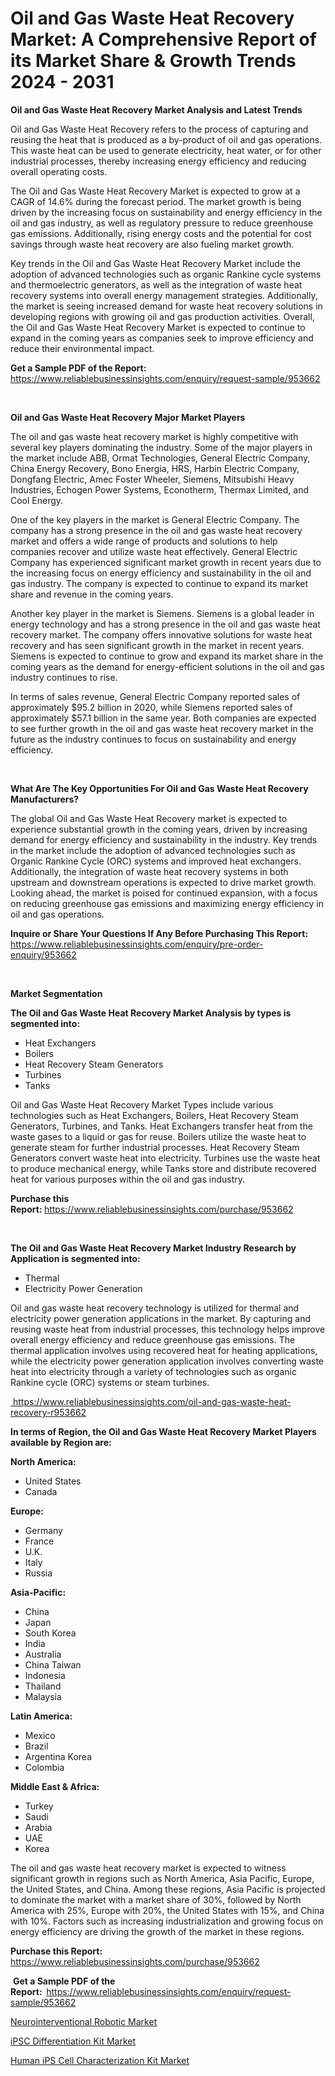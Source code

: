 <p><h1>Oil and Gas Waste Heat Recovery Market: A Comprehensive Report of its Market Share & Growth Trends 2024 - 2031</h1></p><p><strong>Oil and Gas Waste Heat Recovery Market Analysis and Latest Trends</strong></p>
<p><p>Oil and Gas Waste Heat Recovery refers to the process of capturing and reusing the heat that is produced as a by-product of oil and gas operations. This waste heat can be used to generate electricity, heat water, or for other industrial processes, thereby increasing energy efficiency and reducing overall operating costs.</p><p>The Oil and Gas Waste Heat Recovery Market is expected to grow at a CAGR of 14.6% during the forecast period. The market growth is being driven by the increasing focus on sustainability and energy efficiency in the oil and gas industry, as well as regulatory pressure to reduce greenhouse gas emissions. Additionally, rising energy costs and the potential for cost savings through waste heat recovery are also fueling market growth.</p><p>Key trends in the Oil and Gas Waste Heat Recovery Market include the adoption of advanced technologies such as organic Rankine cycle systems and thermoelectric generators, as well as the integration of waste heat recovery systems into overall energy management strategies. Additionally, the market is seeing increased demand for waste heat recovery solutions in developing regions with growing oil and gas production activities. Overall, the Oil and Gas Waste Heat Recovery Market is expected to continue to expand in the coming years as companies seek to improve efficiency and reduce their environmental impact.</p></p>
<p><strong>Get a Sample PDF of the Report:&nbsp;</strong> <a href="https://www.reliablebusinessinsights.com/enquiry/request-sample/953662">https://www.reliablebusinessinsights.com/enquiry/request-sample/953662</a></p>
<p>&nbsp;</p>
<p><strong>Oil and Gas Waste Heat Recovery Major Market Players</strong></p>
<p><p>The oil and gas waste heat recovery market is highly competitive with several key players dominating the industry. Some of the major players in the market include ABB, Ormat Technologies, General Electric Company, China Energy Recovery, Bono Energia, HRS, Harbin Electric Company, Dongfang Electric, Amec Foster Wheeler, Siemens, Mitsubishi Heavy Industries, Echogen Power Systems, Econotherm, Thermax Limited, and Cool Energy.</p><p>One of the key players in the market is General Electric Company. The company has a strong presence in the oil and gas waste heat recovery market and offers a wide range of products and solutions to help companies recover and utilize waste heat effectively. General Electric Company has experienced significant market growth in recent years due to the increasing focus on energy efficiency and sustainability in the oil and gas industry. The company is expected to continue to expand its market share and revenue in the coming years.</p><p>Another key player in the market is Siemens. Siemens is a global leader in energy technology and has a strong presence in the oil and gas waste heat recovery market. The company offers innovative solutions for waste heat recovery and has seen significant growth in the market in recent years. Siemens is expected to continue to grow and expand its market share in the coming years as the demand for energy-efficient solutions in the oil and gas industry continues to rise.</p><p>In terms of sales revenue, General Electric Company reported sales of approximately $95.2 billion in 2020, while Siemens reported sales of approximately $57.1 billion in the same year. Both companies are expected to see further growth in the oil and gas waste heat recovery market in the future as the industry continues to focus on sustainability and energy efficiency.</p></p>
<p>&nbsp;</p>
<p><strong>What Are The Key Opportunities For Oil and Gas Waste Heat Recovery Manufacturers?</strong></p>
<p><p>The global Oil and Gas Waste Heat Recovery market is expected to experience substantial growth in the coming years, driven by increasing demand for energy efficiency and sustainability in the industry. Key trends in the market include the adoption of advanced technologies such as Organic Rankine Cycle (ORC) systems and improved heat exchangers. Additionally, the integration of waste heat recovery systems in both upstream and downstream operations is expected to drive market growth. Looking ahead, the market is poised for continued expansion, with a focus on reducing greenhouse gas emissions and maximizing energy efficiency in oil and gas operations.</p></p>
<p><strong>Inquire or Share Your Questions If Any Before Purchasing This Report:</strong> <a href="https://www.reliablebusinessinsights.com/enquiry/pre-order-enquiry/953662">https://www.reliablebusinessinsights.com/enquiry/pre-order-enquiry/953662</a></p>
<p>&nbsp;</p>
<p><strong>Market Segmentation</strong></p>
<p><strong>The Oil and Gas Waste Heat Recovery Market Analysis by types is segmented into:</strong></p>
<p><ul><li>Heat Exchangers</li><li>Boilers</li><li>Heat Recovery Steam Generators</li><li>Turbines</li><li>Tanks</li></ul></p>
<p><p>Oil and Gas Waste Heat Recovery Market Types include various technologies such as Heat Exchangers, Boilers, Heat Recovery Steam Generators, Turbines, and Tanks. Heat Exchangers transfer heat from the waste gases to a liquid or gas for reuse. Boilers utilize the waste heat to generate steam for further industrial processes. Heat Recovery Steam Generators convert waste heat into electricity. Turbines use the waste heat to produce mechanical energy, while Tanks store and distribute recovered heat for various purposes within the oil and gas industry.</p></p>
<p><strong>Purchase this Report:&nbsp;</strong><a href="https://www.reliablebusinessinsights.com/purchase/953662">https://www.reliablebusinessinsights.com/purchase/953662</a></p>
<p>&nbsp;</p>
<p><strong>The Oil and Gas Waste Heat Recovery Market Industry Research by Application is segmented into:</strong></p>
<p><ul><li>Thermal</li><li>Electricity Power Generation</li></ul></p>
<p><p>Oil and gas waste heat recovery technology is utilized for thermal and electricity power generation applications in the market. By capturing and reusing waste heat from industrial processes, this technology helps improve overall energy efficiency and reduce greenhouse gas emissions. The thermal application involves using recovered heat for heating applications, while the electricity power generation application involves converting waste heat into electricity through a variety of technologies such as organic Rankine cycle (ORC) systems or steam turbines.</p></p>
<p><a href="https://www.reliablebusinessinsights.com/oil-and-gas-waste-heat-recovery-r953662">&nbsp;https://www.reliablebusinessinsights.com/oil-and-gas-waste-heat-recovery-r953662</a></p>
<p><strong>In terms of Region, the Oil and Gas Waste Heat Recovery Market Players available by Region are:</strong></p>
<p>
    <p> <strong> North America: </strong>
        <ul>
            <li>United States</li>
            <li>Canada</li>
        </ul>
        </p> 
    <p> <strong> Europe: </strong>
        <ul>
            <li>Germany</li>
            <li>France</li>
            <li>U.K.</li>
            <li>Italy</li>
            <li>Russia</li>
        </ul>
        </p> 
    <p> <strong> Asia-Pacific: </strong>
        <ul>
            <li>China</li>
            <li>Japan</li>
            <li>South Korea</li>
            <li>India</li>
            <li>Australia</li>
            <li>China Taiwan</li>
            <li>Indonesia</li>
            <li>Thailand</li>
            <li>Malaysia</li>
        </ul>
        </p> 
    <p> <strong> Latin America: </strong>
        <ul>
            <li>Mexico</li>
            <li>Brazil</li>
            <li>Argentina Korea</li>
            <li>Colombia</li>
        </ul>
        </p> 
    <p> <strong> Middle East & Africa: </strong>
        <ul>
            <li>Turkey</li>
            <li>Saudi</li>
            <li>Arabia</li>
            <li>UAE</li>
            <li>Korea</li>
        </ul>
    </p>
    </p>
<p><p>The oil and gas waste heat recovery market is expected to witness significant growth in regions such as North America, Asia Pacific, Europe, the United States, and China. Among these regions, Asia Pacific is projected to dominate the market with a market share of 30%, followed by North America with 25%, Europe with 20%, the United States with 15%, and China with 10%. Factors such as increasing industrialization and growing focus on energy efficiency are driving the growth of the market in these regions.</p></p>
<p><strong>Purchase this Report: </strong><a href="https://www.reliablebusinessinsights.com/purchase/953662">https://www.reliablebusinessinsights.com/purchase/953662</a></p>
<p>&nbsp;<strong>Get a Sample PDF of the Report:&nbsp;&nbsp;</strong><a href="https://www.reliablebusinessinsights.com/enquiry/request-sample/953662">https://www.reliablebusinessinsights.com/enquiry/request-sample/953662</a></p>
<p><strong></strong></p>
<p><p><a href="https://github.com/brentleyjimmiealvaradoz4l1rea/Market-Research-Report-List-3/blob/main/neurointerventional-robotic-market.md">Neurointerventional Robotic Market</a></p><p><a href="https://github.com/YashRP12/Market-Research-Report-List-5/blob/main/ipsc-differentiation-kit-market.md">iPSC Differentiation Kit Market</a></p><p><a href="https://github.com/khayangel/Market-Research-Report-List-4/blob/main/human-ips-cell-characterization-kit-market.md">Human iPS Cell Characterization Kit Market</a></p></p>